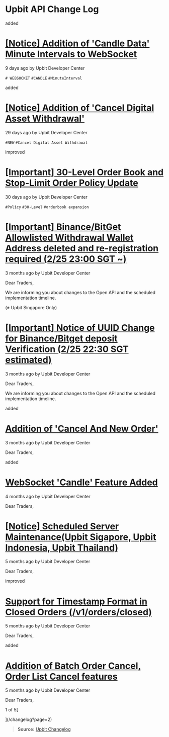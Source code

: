 # Upbit API Change Log

added

# [\[Notice\] Addition of 'Candle Data' Minute Intervals to WebSocket](/changelog/websocket_candles_miniutes)

9 days ago by Upbit Developer Center

`# WEBSOCKET` `#CANDLE` `#MinuteInterval`

added

# [\[Notice\] Addition of 'Cancel Digital Asset Withdrawal'](/changelog/cancel-digital-asset-withdrawal)

29 days ago by Upbit Developer Center

`#NEW` `#Cancel Digital Asset Withdrawal`

improved

# [\[Important\] 30-Level Order Book and Stop-Limit Order Policy Update](/changelog/orderbook_expansion)

30 days ago by Upbit Developer Center

`#Policy` `#30-Level` `#orderbook expansion`

# [\[Important\] Binance/BitGet Allowlisted Withdrawal Wallet Address deleted and re-registration required (2/25 23:00 SGT ~)](/changelog/vasp_uuid_change_action_needed)

3 months ago by Upbit Developer Center

Dear Traders,

We are informing you about changes to the Open API and the scheduled
implementation timeline.

(※ Upbit Singapore Only)

# [\[Important\] Notice of UUID Change for Binance/Bitget deposit Verification (2/25 22:30 SGT estimated)](/changelog/vasp_uuid_change)

3 months ago by Upbit Developer Center

Dear Traders,

We are informing you about changes to the Open API and the scheduled
implementation timeline.

added

# [Addition of 'Cancel And New Order'](/changelog/cancel_and_new_oreder)

3 months ago by Upbit Developer Center

Dear Traders,

added

# [WebSocket 'Candle' Feature Added](/changelog/websocket_candle)

4 months ago by Upbit Developer Center

Dear Traders,

# [\[Notice\] Scheduled Server Maintenance(Upbit Sigapore, Upbit Indonesia, Upbit Thailand)](/changelog/notice-scheduled-server-maintenance)

5 months ago by Upbit Developer Center

Dear Traders,

improved

# [Support for Timestamp Format in Closed Orders (/v1/orders/closed)](/changelog/closed_order_support_timestamp)

5 months ago by Upbit Developer Center

Dear Traders,

added

# [Addition of Batch Order Cancel, Order List Cancel features](/changelog/new_delete_orders)

5 months ago by Upbit Developer Center

Dear Traders,

1 of 5[

](/changelog?page=2)

> **Source:** [Upbit Changelog](https://global-docs.upbit.com/changelog)
